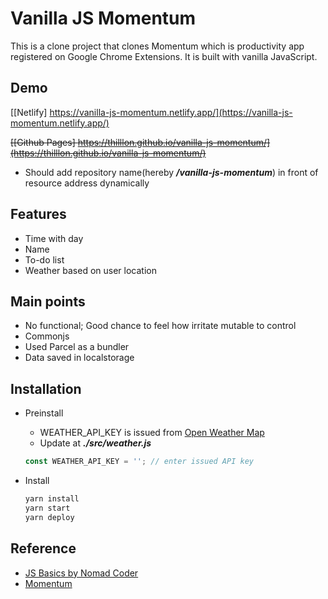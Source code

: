 # Vanilla JS Momentum

This is a clone project that clones Momentum which is productivity app registered on Google Chrome Extensions.
It is built with vanilla JavaScript.

## Demo

[[Netlify] https://vanilla-js-momentum.netlify.app/](https://vanilla-js-momentum.netlify.app/)

~~[[Github Pages] https://thilllon.github.io/vanilla-js-momentum/](https://thilllon.github.io/vanilla-js-momentum/)~~

- Should add repository name(hereby **_/vanilla-js-momentum_**) in front of resource address dynamically

## Features

- Time with day
- Name
- To-do list
- Weather based on user location

## Main points

- No functional; Good chance to feel how irritate mutable to control
- Commonjs
- Used Parcel as a bundler
- Data saved in localstorage

## Installation

- Preinstall

  - WEATHER_API_KEY is issued from [Open Weather Map](https://home.openweathermap.org/WEATHER_API_KEYs)
  - Update at **_./src/weather.js_**

  ```javascript
  const WEATHER_API_KEY = ''; // enter issued API key
  ```

- Install

  ```bash
  yarn install
  yarn start
  yarn deploy
  ```

## Reference

- [JS Basics by Nomad Coder](https://www.youtube.com/playlist?list=PL7jH19IHhOLM8YwJMTa3UkXZN-LldYnyK)
- [Momentum](https://momentumdash.com)
